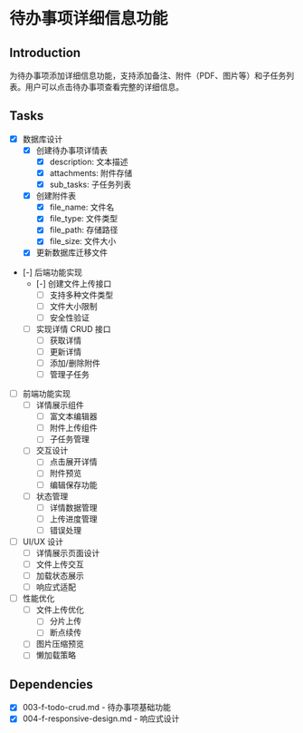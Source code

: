 # 待办事项详细信息功能

## Introduction
为待办事项添加详细信息功能，支持添加备注、附件（PDF、图片等）和子任务列表。用户可以点击待办事项查看完整的详细信息。

## Tasks
- [x] 数据库设计
  - [x] 创建待办事项详情表
    - [x] description: 文本描述
    - [x] attachments: 附件存储
    - [x] sub_tasks: 子任务列表
  - [x] 创建附件表
    - [x] file_name: 文件名
    - [x] file_type: 文件类型
    - [x] file_path: 存储路径
    - [x] file_size: 文件大小
  - [x] 更新数据库迁移文件

- [-] 后端功能实现
  - [-] 创建文件上传接口
    - [ ] 支持多种文件类型
    - [ ] 文件大小限制
    - [ ] 安全性验证
  - [ ] 实现详情 CRUD 接口
    - [ ] 获取详情
    - [ ] 更新详情
    - [ ] 添加/删除附件
    - [ ] 管理子任务

- [ ] 前端功能实现
  - [ ] 详情展示组件
    - [ ] 富文本编辑器
    - [ ] 附件上传组件
    - [ ] 子任务管理
  - [ ] 交互设计
    - [ ] 点击展开详情
    - [ ] 附件预览
    - [ ] 编辑保存功能
  - [ ] 状态管理
    - [ ] 详情数据管理
    - [ ] 上传进度管理
    - [ ] 错误处理

- [ ] UI/UX 设计
  - [ ] 详情展示页面设计
  - [ ] 文件上传交互
  - [ ] 加载状态展示
  - [ ] 响应式适配

- [ ] 性能优化
  - [ ] 文件上传优化
    - [ ] 分片上传
    - [ ] 断点续传
  - [ ] 图片压缩预览
  - [ ] 懒加载策略

## Dependencies
- [x] 003-f-todo-crud.md - 待办事项基础功能
- [x] 004-f-responsive-design.md - 响应式设计 
